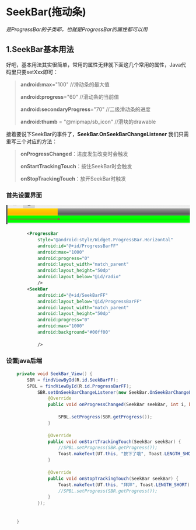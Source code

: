 # SeekBar(拖动条)

*是ProgressBar的子类耶，也就是ProgressBar的属性都可以用*

## 1.SeekBar基本用法

好吧，基本用法其实很简单，常用的属性无非就下面这几个常用的属性，Java代码里只要setXxx即可：

> **android:max**="100" //滑动条的最大值
>
> **android:progress**="60" //滑动条的当前值
>
> **android:secondaryProgress**="70" //二级滑动条的进度
>
> **android:thumb** = "@mipmap/sb_icon" //滑块的drawable

接着要说下SeekBar的事件了，**SeekBar.OnSeekBarChangeListener** 我们只需重写三个对应的方法：

> **onProgressChanged**：进度发生改变时会触发
>
> **onStartTrackingTouch**：按住SeekBar时会触发
>
> **onStopTrackingTouch**：放开SeekBar时触发





### 首先设置界面

![image-20221026190246133](13.SeekBar(拖动条).assets/image-20221026190246133.png)

```xml
        <ProgressBar
            style="@android:style/Widget.ProgressBar.Horizontal"
            android:id="@+id/ProgressBarFF"
            android:max="1000"
            android:progress="0"
            android:layout_width="match_parent"
            android:layout_height="50dp"
            android:layout_below="@id/radio"
            />
        <SeekBar
            android:id="@+id/SeekBarFF"
            android:layout_below="@id/ProgressBarFF"
            android:layout_width="match_parent"
            android:layout_height="50dp"
            android:progress="0"
            android:max="1000"
            android:background="#00ff00"

            />
```

### 设置java后端

```java
    private void SeekBar_View() {
        SBR = findViewById(R.id.SeekBarFF);
        SPBL = findViewById(R.id.ProgressBarFF);
            SBR.setOnSeekBarChangeListener(new SeekBar.OnSeekBarChangeListener() {
                @Override
                public void onProgressChanged(SeekBar seekBar, int i, boolean b) {

                    SPBL.setProgress(SBR.getProgress());
                }

                @Override
                public void onStartTrackingTouch(SeekBar seekBar) {
                    //SPBL.setProgress(SBR.getProgress());
                    Toast.makeText(UT.this, "按下了哦", Toast.LENGTH_SHORT).show();
                }

                @Override
                public void onStopTrackingTouch(SeekBar seekBar) {
                    Toast.makeText(UT.this, "拜拜", Toast.LENGTH_SHORT).show();
                    //SPBL.setProgress(SBR.getProgress());
                }
            });


    }
```





